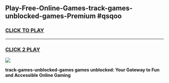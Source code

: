 
## Play-Free-Online-Games-track-games-unblocked-games-Premium #qsqoo
<h3>
<a href="https://premium.freeplayer.one?title=track-games-unblocked-games&ref=8M">CLICK TO PLAY</a></h3>
<hr>

<h3>
<a href="https://premium.freeplayer.one?title=track-games-unblocked-games&ref=8M">CLICK 2 PLAY</a>
  
</h3>

<a href="https://premium.freeplayer.one?title=track-games-unblocked-games&ref=8M"><img src="https://clearcache.store/games.png"></a>


**track-games-unblocked-games games unblocked: Your Gateway to Fun and Accessible Online Gaming**
